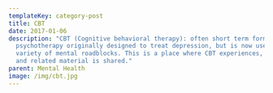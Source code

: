 ```yaml
---
templateKey: category-post
title: CBT
date: 2017-01-06
description: "CBT (Cognitive behavioral therapy): often short term form of
  psychotherapy originally designed to treat depression, but is now used for a
  variety of mental roadblocks. This is a place where CBT experiences, articles
  and related material is shared."
parent: Mental Health
image: /img/cbt.jpg
---
```

